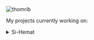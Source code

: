 
<img src="https://github-widgetbox.vercel.app/api/profile?username=thomrib&data=followers,stars,commits&theme=nautilus" alt="thomrib">


<!--

<p align="center">
  <img src="https://github-readme-quotes-bay.vercel.app/quote?theme=blue-green&quotesUrl=https://raw.githubusercontent.com/thomrib/thomrib/main/quot.json"/>
</p>

-->
<!--
<div align="left" style="margin-left: 9000px;"> 

  ```csharp
-------------------------
| 👤 Nama :   
| 📱 No HP:  
-------------------------
   ```
</div>

&nbsp;<p align="center">
  [![Spotify](https://novatorem.vercel.app/api/spotify?background_color=0d1117&border_color=ffffff)](https://open.spotify.com/user/omnitenebris)
</p>

<p align="center"><img src="https://github-readme-stats.vercel.app/api?username=thomrib&theme=dark&hide_border=false&include_all_commits=false&count_private=false" width="100%"/>
</p>
<p align="center">
  <img src="https://user-images.githubusercontent.com/74038190/218265814-3084a4ba-809c-4135-afc0-8685d0f634b3.gif" alt="Demo GIF" width="300" />
</p>

<p align="center"><img src="https://raw.githubusercontent.com/khoa083/khoa/main/Khoa_ne/img/Rainbow.gif" width="100%"></p>
## My Skill
<table>
  <tr width='50' height='50'>
      <td><img src="https://user-images.githubusercontent.com/74038190/216649417-9acc58df-9186-4132-ad43-819a57babb67.gif" width="50"></td>
      <td><img src="https://skillicons.dev/icons?i=postman" width="50"></td>
      <td><img src="https://cdn.iconscout.com/icon/free/png-128/vue-282497.png" width="50"></td>
      <td><img src="https://raw.githubusercontent.com/devicons/devicon/master/icons/laravel/laravel-original-wordmark.svg" width="50"/></td>
      <td><img src="https://raw.githubusercontent.com/devicons/devicon/master/icons/react/react-original-wordmark.svg" width="50"/></td>
      <td><img src="https://raw.githubusercontent.com/devicons/devicon/master/icons/php/php-original.svg" width="50"/></td> 
      <td><img src="https://raw.githubusercontent.com/devicons/devicon/master/icons/mysql/mysql-original-wordmark.svg" width="50"/></td>
      <td><img src="https://raw.githubusercontent.com/devicons/devicon/master/icons/postgresql/postgresql-original-wordmark.svg" width="50"/></td>
      <td><img src="https://raw.githubusercontent.com/devicons/devicon/master/icons/html5/html5-original-wordmark.svg" width="50"/></td>
      <td><img src="https://www.vectorlogo.zone/logos/figma/figma-icon.svg" width="50"/></td>
      <td><img src="https://skillicons.dev/icons?i=git" width="50"></td>
   </tr>
   <tr width='50' height='50'>
      <td><img src="https://github.com/tandpfun/skill-icons/blob/main/icons/ExpressJS-Light.svg?raw=true" width="50"></td>
      <td><img src="https://raw.githubusercontent.com/devicons/devicon/master/icons/dot-net/dot-net-original-wordmark.svg" width="50"/></td>
      <td><img src="https://raw.githubusercontent.com/devicons/devicon/master/icons/javascript/javascript-original.svg" width="50"/></td>
      <td><img src="https://raw.githubusercontent.com/devicons/devicon/master/icons/typescript/typescript-original.svg" width="50"/></td>
      <td><img src="https://skillicons.dev/icons?i=css" width="50"/></td>
      <td><img src="https://raw.githubusercontent.com/devicons/devicon/master/icons/sass/sass-original.svg" width="50"/></td>
      <td><img src="https://www.vectorlogo.zone/logos/tailwindcss/tailwindcss-icon.svg" width="50"/></td>
      <td><img src="https://www.vectorlogo.zone/logos/firebase/firebase-icon.svg" width="50"/></td>
      <td><img src="https://skillicons.dev/icons?i=py" width="50"></td>
      <td><img src="https://skillicons.dev/icons?i=jquery" width="50"></td>
      <td><img src="https://skillicons.dev/icons?i=nextjs" width="50"></td>
   </tr>
   <tr width='50' height='50'>      
      <td><img src="https://skillicons.dev/icons?i=bash" width="50"></td>
      <td><img src="https://skillicons.dev/icons?i=debian" width="50"></td>
      <td><img src="https://skillicons.dev/icons?i=heroku" width="50"></td>
      <td><img src="https://skillicons.dev/icons?i=java" width="50"></td>
      <td><img src="https://skillicons.dev/icons?i=nodejs" width="50"/></td>
      <td><img src="https://raw.githubusercontent.com/devicons/devicon/master/icons/mongodb/mongodb-original-wordmark.svg" width="50"/></td>
      <td><img src="https://skillicons.dev/icons?i=npm" width="50"></td>    
      <td><img src="https://skillicons.dev/icons?i=powershell" width="50"></td>
      <td><img src="https://skillicons.dev/icons?i=nginx" width="50"></td>
      <td><img src="https://skillicons.dev/icons?i=bootstrap" width="50"></td>
      <td><img src="https://skillicons.dev/icons?i=arch" width="50"></td>
    </tr>
</table>

<p align="center">
  <img src="https://github-profile-trophy-drab.vercel.app?username=thomrib&theme=matrix_reloaded&no-bg=true&no-frame=true"/>
</p>

<p align="center">
  <img src="https://github-readme-activity-graph.vercel.app/graph?username=thomrib&theme=github-compact&hide_border=true">
</p>

<div align="center">
  <a href="#">
    <img src="https://img.shields.io/badge/Download%20CV-008000">
  </a>
</div>

<img src="https://user-images.githubusercontent.com/73097560/115834477-dbab4500-a447-11eb-908a-139a6edaec5c.gif">
-->

My projects currently working on:
<details>
<summary>Si-Hemat</summary>
  
- [Si-Hemat](https://github.com/thomrib/Si-Hemat) - to track income and expenses for personal audit needs
</details>
<!--
<details>
<summary>Si-AK(Administrasi dan keuangan) Desa Bayun Sari, Kec. Sungai Laur</summary>
- [Si-AK](https://github.com/thomrib/SI_AK) - this was created so that administration and financial activities can be carried out systematically
</details>
-->


